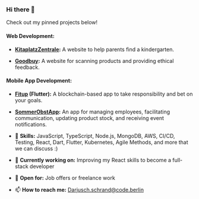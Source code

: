### Hi there 👋

Check out my pinned projects below!

#### Web Development:

- **[KitaplatzZentrale](https://github.com/KitaPlatzZentrale/kpz):**
  A website to help parents find a kindergarten.

- **[Goodbuy](https://github.com/code-goodbuy/goodbuy-nodejs):**
  A website for scanning products and providing ethical feedback.

#### Mobile App Development:

- **[Fitup](https://github.com/Darjusch/Fitup-Flutter) (Flutter):**
  A blockchain-based app to take responsibility and bet on your goals.

- **[SommerObstApp](https://github.com/Darjusch/SommerObstApp):**
  An app for managing employees, facilitating communication, updating product stock, and receiving event notifications.

- 🔭 **Skills:** JavaScript, TypeScript, Node.js, MongoDB, AWS, CI/CD, Testing, React, Dart, Flutter, Kubernetes, Agile Methods, and more that we can discuss :)
- 🌱 **Currently working on:** Improving my React skills to become a full-stack developer
- 👯 **Open for:** Job offers or freelance work
- 📫 **How to reach me:** Darjusch.schrand@code.berlin
